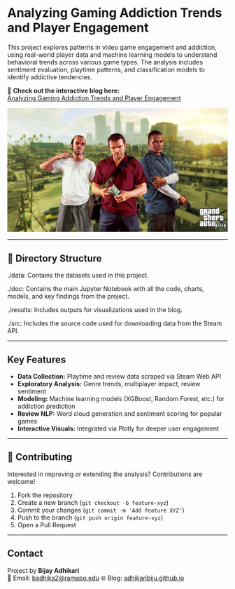 # Analyzing Gaming Addiction Trends and Player Engagement

This project explores patterns in video game engagement and addiction, using real-world player data and machine learning models to understand behavioral trends across various game types. The analysis includes sentiment evaluation, playtime patterns, and classification models to identify addictive tendencies.

🔗 **Check out the interactive blog here:**  
[Analyzing Gaming Addiction Trends and Player Engagement](https://adhikaribiju.github.io/Analyzing-Gaming-Addiction-Trends-and-Player-Engagement/blog.html)

![Screenshot from one of the most popular games, Grand Theft Auto V, capturing the iconic trio.](docs/gta.jpg)

---

## 📂 Directory Structure

./data: Contains the datasets used in this project.

./doc: Contains the main Jupyter Notebook with all the code, charts, models, and key findings from the project.

./results: Includes outputs for visualizations used in the blog.

./src: Includes the source code used for downloading data from the Steam API.

---

## Key Features

-  **Data Collection:** Playtime and review data scraped via Steam Web API  
-  **Exploratory Analysis:** Genre trends, multiplayer impact, review sentiment  
-  **Modeling:** Machine learning models (XGBoost, Random Forest, etc.) for addiction prediction  
-  **Review NLP:** Word cloud generation and sentiment scoring for popular games  
-  **Interactive Visuals:** Integrated via Plotly for deeper user engagement  

---

## 🤝 Contributing

Interested in improving or extending the analysis? Contributions are welcome!

1. Fork the repository  
2. Create a new branch (`git checkout -b feature-xyz`)  
3. Commit your changes (`git commit -m 'Add feature XYZ'`)  
4. Push to the branch (`git push origin feature-xyz`)  
5. Open a Pull Request

---

## Contact

Project by **Bijay Adhikari**  
📧 Email: badhika2@ramapo.edu
🌐 Blog: [adhikaribiju.github.io](https://adhikaribiju.github.io/capstone/blog.html)



